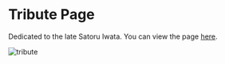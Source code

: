 # Tribute Page

Dedicated to the late Satoru Iwata.  You can view the page [here](https://codepen.io/minobino/pen/OwyEqv).

![tribute](https://raw.githubusercontent.com/minobino/FCC-Projects/master/Responsive%20Web%20Design/Tribute%20Page/images/screenshot.PNG)





